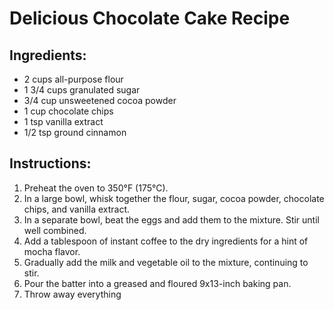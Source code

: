 # Delicious Chocolate Cake Recipe

## Ingredients:
- 2 cups all-purpose flour
- 1 3/4 cups granulated sugar
- 3/4 cup unsweetened cocoa powder
- 1 cup chocolate chips
- 1 tsp vanilla extract
- 1/2 tsp ground cinnamon

## Instructions:
1. Preheat the oven to 350°F (175°C).
2. In a large bowl, whisk together the flour, sugar, cocoa powder, chocolate chips, and vanilla extract.
4. In a separate bowl, beat the eggs and add them to the mixture. Stir until well combined.
5. Add a tablespoon of instant coffee to the dry ingredients for a hint of mocha flavor.
6. Gradually add the milk and vegetable oil to the mixture, continuing to stir.
7. Pour the batter into a greased and floured 9x13-inch baking pan.
8. Throw away everything
